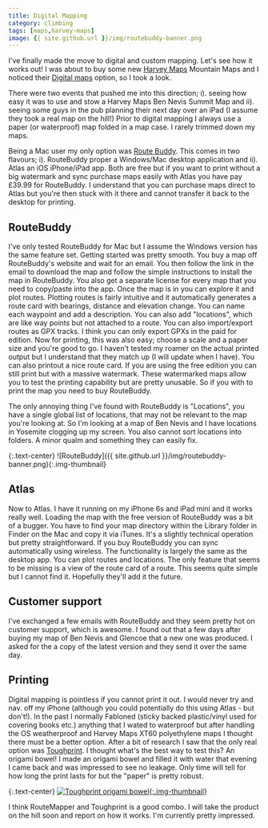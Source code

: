```yaml
---
title: Digital Mapping
category: climbing
tags: [maps,harvey-maps]
image: {{ site.github.url }}/img/routebuddy-banner.png
---
```

I've finally made the move to digital and custom mapping. Let's see how it works out!
I was about to buy some new [Harvey Maps](http://www.harveymaps.co.uk) Mountain Maps and I noticed
their [Digital maps](http://www.harveymaps.co.uk/acatalog/digital-mapping.html) option,
so I took a look.

There were two events that pushed me into this direction; i). seeing how easy it
was to use and stow a Harvey Maps Ben Nevis Summit Map and ii). seeing some guys in
the pub planning their next day over an iPad (I assume they took a real map on the
hill!) Prior to digital mapping I always use a paper (or waterproof) map folded in
a map case. I rarely trimmed down my maps.

Being a Mac user my only option was [Route Buddy](http://routebuddy.com). This comes
in two flavours; i). RouteBuddy proper a Windows/Mac desktop application and ii). Atlas
an iOS iPhone/iPad app. Both are free but if you want to print without a big watermark
and sync purchase maps easily with Atlas you have pay £39.99 for RouteBuddy. I understand
that you can purchase maps direct to Atlas but you're then stuck with it there and cannot
transfer it back to the desktop for printing.

## RouteBuddy
I've only tested RouteBuddy for Mac but I assume the Windows version has the same feature set.
Getting started was pretty smooth. You buy a map off RouteBuddy's website and wait for an email.
You then follow the link in the email to download the map and follow the simple instructions to
install the map in RouteBuddy. You also get a separate license for every map that you need to
copy/paste into the app. Once the map is in you can explore it and plot routes. Plotting routes
is fairly intuitive and it automatically generates a route card with bearings, distance and elevation
change. You can name each waypoint and add a description. You can also add "locations", which are
like way points but not attached to a route. You can also import/export routes as GPX tracks. I think you can only
export GPXs in the paid for edition. Now for printing, this was also easy; choose a scale
and a paper size and you're good to go. I haven't tested my roamer on the actual printed output
but I understand that they match up (I will update when I have). You can also printout
a nice route card. If you are using the free edition you can still print but with a
massive watermark. These watermarked maps allow you to test the printing capability but
are pretty unusable. So if you with to print the map you need to buy RouteBuddy.

The only annoying thing I've found with RouteBuddy is "Locations", you have a single
global list of locations, that may not be relevant to the map you're looking at. So I'm
looking at a map of Ben Nevis and I have locations in Yosemite clogging up my screen.
You also cannot sort locations into folders. A minor qualm and something they can
easily fix.

 {:.text-center}
![RouteBuddy]({{ site.github.url }}/img/routebuddy-banner.png){:.img-thumbnail}

## Atlas
Now to Atlas. I have it running on my iPhone 6s and iPad mini and it works really well.
Loading the map with the free version of RouteBuddy was a bit of a bugger. You have to
find your map directory within the Library folder in Finder on the Mac and copy
it via iTunes. It's a slightly technical operation but pretty straightforward. If you
buy RouteBuddy you can sync automatically using wireless. The functionality is largely the
same as the desktop app. You can plot routes and locations. The only feature that seems to
be missing is a view of the route card of a route. This seems quite simple but I cannot
find it. Hopefully they'll add it the future.

## Customer support
I've exchanged a few emails with RouteBuddy and they seem pretty hot on customer support,
which is awesome. I found out that a few days after buying my map of Ben Nevis and Glencoe
that a new one was produced. I asked for the a copy of the latest version and they send it
over the same day.

## Printing
Digital mapping is pointless if you cannot print it out. I would never try and nav.
off my iPhone (although you could potentially do this using Atlas - but don't!). In the past
I normally Fabloned (sticky backed plastic/vinyl used for covering books etc.) anything that I
wated to waterproof but after handling
the OS weatherproof and Harvey Maps XT60 polyethylene maps I thought there must be
a better option. After a bit of research I saw that the only real option was [Toughprint](http://www.toughprint.com).
I thought what's the best way to test this? An origami bowel! I made an origami bowel
and filled it with water that evening I came back and was impressed to see no leakage.
Only time will tell for how long the print lasts for but the "paper" is pretty robust.

{:.text-center}
[![Toughprint origami bowel](https://farm2.staticflickr.com/1706/25530996125_7e8304109e_z.jpg){:.img-thumbnail}](https://www.flickr.com/photos/msyea/25530996125)

I think RouteMapper and Toughprint is a good combo. I will take the product on the hill
soon and report on how it works. I'm currently pretty impressed.

